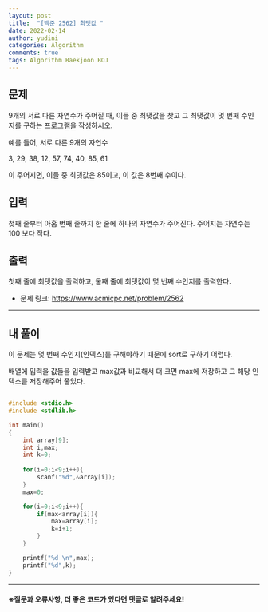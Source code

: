 ```yaml
---
layout: post
title:  "[백준 2562] 최댓값 "
date: 2022-02-14
author: yudini
categories: Algorithm
comments: true
tags: Algorithm Baekjoon BOJ
---
```


## 문제

9개의 서로 다른 자연수가 주어질 때, 이들 중 최댓값을 찾고 그 최댓값이 몇 번째 수인지를 구하는 프로그램을 작성하시오.

예를 들어, 서로 다른 9개의 자연수

3, 29, 38, 12, 57, 74, 40, 85, 61

이 주어지면, 이들 중 최댓값은 85이고, 이 값은 8번째 수이다.

## 입력

첫째 줄부터 아홉 번째 줄까지 한 줄에 하나의 자연수가 주어진다. 주어지는 자연수는 100 보다 작다.

## 출력

첫째 줄에 최댓값을 출력하고, 둘째 줄에 최댓값이 몇 번째 수인지를 출력한다.


* 문제 링크: <https://www.acmicpc.net/problem/2562>


<hr>

## 내 풀이

이 문제는 몇 번째 수인지(인덱스)를 구해야하기 때문에 sort로 구하기 어렵다. 

배열에 입력을 값들을 입력받고 max값과 비교해서 더 크면 max에 저장하고 그 해당 인덱스를 저장해주어 풀었다. 

~~~C++

#include <stdio.h>
#include <stdlib.h>

int main()                                                                                
{
    int array[9];
    int i,max;
    int k=0;
    
    for(i=0;i<9;i++){
        scanf("%d",&array[i]);
    }
    max=0;

    for(i=0;i<9;i++){
        if(max<array[i]){
            max=array[i];
            k=i+1;
        }
    }

    printf("%d \n",max);
    printf("%d",k);
}

~~~

<hr> 


<h4>&#8251;질문과 오류사항, 더 좋은 코드가 있다면 댓글로 알려주세요!</h4>